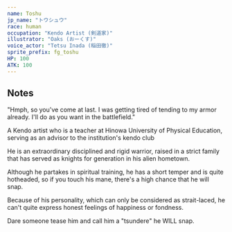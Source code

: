 ```yaml
---
name: Toshu
jp_name: "トウシュウ"
race: human
occupation: "Kendo Artist (剣道家)"
illustrator: "Oaks (おーくす)"
voice_actor: "Tetsu Inada (稲田徹)"
sprite_prefix: fg_toshu
HP: 100
ATK: 100
---
```


## Notes

"Hmph, so you've come at last. I was getting tired of tending to my armor already. I'll do as you want in the battlefield."

A Kendo artist who is a teacher at Hinowa University of Physical Education, serving as an advisor to the institution's kendo club

He is an extraordinary disciplined and rigid warrior, raised in a strict family that has served as knights for generation in his alien hometown.

Although he partakes in spiritual training, he has a short temper and is quite hotheaded, so if you touch his mane, there's a high chance that he will snap.

Because of his personality, which can only be considered as strait-laced, he can't quite express honest feelings of happiness or fondness.

Dare someone tease him and call him a "tsundere" he WILL snap.
